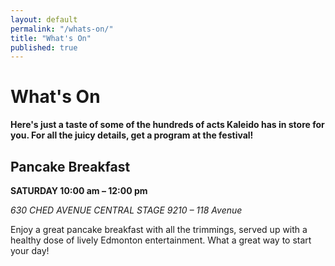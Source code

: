 ```yaml
---
layout: default
permalink: "/whats-on/"
title: "What's On"
published: true
---
```



# What's On
**Here's just a taste of some of the hundreds of acts Kaleido has in store for you. For all the juicy details, get a program at the festival!**

## Pancake Breakfast
**SATURDAY 10:00 am – 12:00 pm**

*630 CHED AVENUE CENTRAL STAGE 9210 – 118 Avenue*

Enjoy a great pancake breakfast with all the trimmings, served up with a healthy dose of lively Edmonton entertainment. What a great way to start your day!

<!--## Capoeira Annual Event & Belt Ceremony
**91 Street & 118 Avenue - Saturday 3:30pm – 6:00 pm**

Capoeira is an acrobatic martial art and dance form from Brazil. Once a year Capoeira students congregate to demonstrate their acrobatic skills and challenge their masters to earn a new belt. Featuring highly skilled masters visiting from across North America and Brazil, this ceremony is a spectacle that shouldn’t be missed!

## 12FOOT12 Installation Challenge
**118 Avenue & 91 Street**

Cheer on artists and designers as they create an installation within a 12x12x12 foot space. There’s no telling what they’ll create!

## Snap your Joy!
**9225 – 118 AVE (IN FRONT OF NINA HAGGERTY CENTRE FOR THE ARTS)**

When someone smiles at you, it's hard not to smile back, because joy is contagious. Smile in front of this unusual photo booth inspired by Soul Pancake and where people can snap their many expressions of joy, from laughter and excitement to contentment and success.

## Tsunami Brothers
**Arts Hub 118 Back Balcony Saturday at 3:30 pm**

Surf’s up! Way up! Catch the Tsunami wave of fabulous retro music.

## Spandy Andy
Spandy Andy will leave you bewildered with his zany dance moves, quirky personality and vibrant spandex outfits. WARNING: this boy's smile is infectious!

## Junk in Your Trunk Garage Sale
**92 ST & 118 AVE | 12:00 – 6:00 pm**

What happens when you take the "car" out of the "Garage"? You have an ingenious style of Garage Sale that uses the trunk of a car as the display window! Need stuff? We got stuff. Browse or Buy!

## Kalabanté Acrobatics
**Park Playground (9210 – 118 Avenue) at 3:30 pm**

An energy-charged performance of circus techniques fuelled by African drums.

## Family Beer Gardens
**9210–118 Avenue**

Visit our licensed family area where you can enjoy a cold beverage and listen to great music at the same time. *All ages welcome.*

* Friday 8:00 pm – 11:00 pm
* Saturday 12:00 pm – 10:00 pm
* Sunday 12:00 pm – 5:00 pm-->
